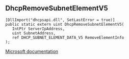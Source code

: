 ## DhcpRemoveSubnetElementV5

```
[DllImport("dhcpsapi.dll", SetLastError = true)]
public static extern uint DhcpRemoveSubnetElementV5(
   IntPtr ServerIpAddress,
   uint SubnetAddress,
   ref DHCP_SUBNET_ELEMENT_DATA_V5 RemoveElementInfo
);
```

[Microsoft documentation](TODO)
